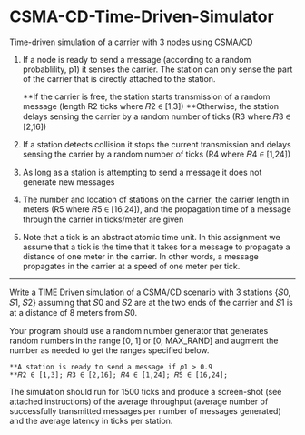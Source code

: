 # CSMA-CD-Time-Driven-Simulator
Time-driven simulation of a carrier with 3 nodes using CSMA/CD


1. If a node is ready to send a message (according to a random probablility, p1) it senses the carrier. The station can only sense the part of the carrier that is directly attached to the station.

    **If the carrier is free, the station starts transmission of a random message (length R2 ticks where 𝑅2 ∈ [1,3])
    **Otherwise, the station delays sensing the carrier by a random number of ticks (R3 where 𝑅3 ∈ [2,16])
    
2. If a station detects collision it stops the current transmission and delays sensing the carrier by a random number of ticks (R4 where 𝑅4 ∈ [1,24])
3. As long as a station is attempting to send a message it does not generate new messages
4. The number and location of stations on the carrier, the carrier length in meters (R5 where 𝑅5 ∈ [16,24]), and the propagation time of a message through the carrier in ticks/meter are given
5. Note that a tick is an abstract atomic time unit. In this assignment we assume that a tick is the time that it takes for a message to propagate a distance of one meter in the carrier. In other words, a message propagates in the carrier at a speed of one meter per tick. 
-------------------------------------------------------------------------------------------------------------------------------------------
Write a TIME Driven simulation of a CSMA/CD scenario with 3 stations {𝑆0, 𝑆1, 𝑆2} assuming that
𝑆0 and 𝑆2 are at the two ends of the carrier and 𝑆1 is at a distance of 8 meters from 𝑆0.

Your program should use a random number generator that generates random numbers in the
range [0, 1] or [0, MAX_RAND] and augment the number as needed to get the ranges specified
below.

    **A station is ready to send a message if 𝑝1 > 0.9
    **𝑅2 ∈ [1,3]; 𝑅3 ∈ [2,16]; 𝑅4 ∈ [1,24]; 𝑅5 ∈ [16,24];

The simulation should run for 1500 ticks and produce a screen-shot (see attached instructions) of
the average throughput (average number of successfully transmitted messages per number of
messages generated) and the average latency in ticks per station.

